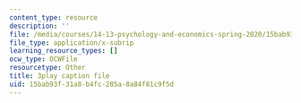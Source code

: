 ```yaml
---
content_type: resource
description: ''
file: /media/courses/14-13-psychology-and-economics-spring-2020/15bab93f31a8b4fc285a8a84f81c9f5d_j5XdY5wkVTA.srt
file_type: application/x-subrip
learning_resource_types: []
ocw_type: OCWFile
resourcetype: Other
title: 3play caption file
uid: 15bab93f-31a8-b4fc-285a-8a84f81c9f5d
---
```

